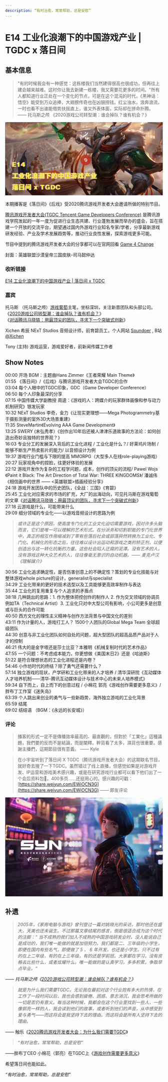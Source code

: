 ```yaml
---
description: “有时治愈，常常帮助，总是安慰”
---
```


# E14 工业化浪潮下的中国游戏产业 \| TGDC x 落日间

## 基本信息

> "有的时候我会有一种感觉：这栋楼我们当然建得很高也很成功，但再往上建会越来越难。这时你让我去新建一栋楼，我又需要花更多的时间。"所有人都知道行业正处在一个变化的节点，可是在这个混沌的时代，《黑神话：悟空》能受到万众追捧，大翅膀传奇也在凶狠捞钱。红尘浊水，浪奔浪流，一时也看不出谁能借势扶摇直上，谁又外表体面，实际却在拼命扑腾。  
>  —— 托马斯之颅 《2020游戏公司转型潮：谁会掉队？谁有机会？》

![](../../.gitbook/assets/e14.png)

本期播客是《落日间》《后戏》受2020腾讯游戏开发者大会邀请所做的特别节目。

[腾讯游戏开发者大会\(TGDC Tencent Game Developers Conference\)](https://gameinstitute.qq.com/tgdc/2020/?ADTAG=yxwm) 是腾讯游戏学院发起的一年一度为促进行业生态共建、行业蓬勃发展而举办的盛会，旨在搭建一个开放的交流平台，期望通过国内外游戏行业知名专家/学者，分享最新游戏研发经验、产业及学术发展趋势等，推动行业良性发展，探索游戏更多可能。

节目中提到的腾讯游戏开发者大会的分享都可以在官网回看 [Game 4 Change](https://gameinstitute.qq.com/tgdc/2020/)

封面：英雄联盟沙漠皇帝三国皮肤-司马懿仲达

### 收听链接

[E14 工业化浪潮下的中国游戏产业 \| 落日间 x TGDC](https://www.xiaoyuzhoufm.com/episode/5fd9fad0dee9c1e16ddea704?s=eyJ1IjogIjVlYmNkNzkwMjFhYzg1ODA0MTJiNzcxMCJ9)

### 嘉宾

托马斯 （托马斯之颅）[游戏葡萄](http://youxiputao.com/)主笔，坐标深圳，关注新晋团队和头部公司。  
《[2020游戏公司转型潮：谁会掉队？谁有机会？](https://mp.weixin.qq.com/s?__biz=MjM5OTc2ODUxMw==&mid=2649791643&idx=1&sn=e91b568ceabc3fade6f939ffe154e869&chksm=bf3244358845cd238a6b08a6a61efed28656bc5d0539e48b916341928f81626a12c7311368d5&mpshare=1&scene=1&srcid=1203xo3FYKg2zuM0COxZsHBz&sharer_sharetime=1607058846384&sharer_shareid=8e2873ed66791d114792734402de17f7&key=de6f95248d27ca5e044afd1debcf094dba5aa0d60103d28c021ab1207b7be2588241253295dc465de1fd0b735ae285c97f9cf5bc0e787d6ce27e301307f63ebeb2f4ed3da19dc49dff2e3563b25af3f7a8da2649eabd1a6c008c5b200403651263bcf48c7ab8ccfd338f8bff1c8b880ad0534b3c2f40388e67e373f679c4bc47&ascene=1&uin=MjI1MDgwODAwMA%3D%3D&devicetype=Windows+10+x64&version=6300002f&lang=zh_CN&exportkey=AaM4cElDcBUOwk1CP1%2FWHGc%3D&pass_ticket=n%2FF15u1nOZrSoRckScyWpCEK7gq%2FrENJlCK9b8E8X3Pfho9BYo6ykU4CFMrKmngU&wx_header=0)》  
《[对话腾讯马晓轶：用最顶尖的团队，寻求下一个突破式创新](https://mp.weixin.qq.com/s?__biz=MjM5OTc2ODUxMw==&mid=2649777940&idx=1&sn=904643d6b28ae2e41b71a74c9d1ae0d8&chksm=bf32bfba884536acf39683d161e64d3f006d7878bf4c13a949e0d724951cb89b67fc4a79fbfd&mpshare=1&scene=1&srcid=&sharer_sharetime=1593441941896&sharer_sh)》

Xichen 希辰 NExT Studios 音频设计师，前育碧员工，个人网站 [Soundoer](https://soundoer.com/) , B站 [@Xichen](https://space.bilibili.com/157914767)

Tony \(主持\) 游戏运营，游戏爱好者，前新闻传媒工作者

## Show Notes

00:00 开场 BGM：主题曲Hans Zimmer《王者荣耀 Main Theme》   
01:55 《落日间》/《后戏》与腾讯游戏开发者大会TGDC的合作   
03:04 每个人眼中的TGDC印象，GDC（Game Developer Conference）   
06:50 每个人印象最深的分享   
07:15 中国传媒大学副教授 周逵：《游戏的人：跨媒介的玩家群体画像和参与动力机制研究》银发玩家   
10:32 NExT Studios 李奇，金力《让现实更理想——Mega Photogrammetry基于摄影测量的室外3D大场景重建》   
11:35 SteveMartin《Evolving AAA Game Development》   
13:25 SWERY \(末弘秀孝）《创作出10年后还被人津津乐道故事的方法论：如何创造出奇妙且独特的世界观？》   
16:03 专业分工的发展深入背后的工业化进程 / 工业化是什么？/ 好莱坞片场制 / 能够不断生产热卖影片的能力/ 以音频设计为例   
19:37 游戏行业门槛与下限的提高 MMORPG（大型多人在线role-playing游戏）   
20:27 玩家视角中的捏脸，往更好体验的发展   
22:12 游戏开发作为复杂的工程学问题，成本，创作的顶尖的流程/ Pawel Wojs《Paint it Black: The Art Direction of Total War: THREE KINGDOMS》/ 潘诚伟《相信画中的世界 —— &lt;英雄联盟&gt;插画经验分享》   
24:18 游戏开发团队中的历史团队，《全战：三国》《育碧》   
25:45 工业化对应需求的市场的扩充，大厂的出海动向，可见托马斯在游戏葡萄的文章《[对话腾讯马晓轶：用最顶尖的团队，寻求下一个突破式创新](https://mp.weixin.qq.com/s?__biz=MjM5OTc2ODUxMw==&mid=2649777940&idx=1&sn=904643d6b28ae2e41b71a74c9d1ae0d8&chksm=bf32bfba884536acf39683d161e64d3f006d7878bf4c13a949e0d724951cb89b67fc4a79fbfd&mpshare=1&scene=1&srcid=&sharer_sharetime=1593441941896&sharer_sh)》   
27:18 云游戏是什么，可能带来什么   
29:09 细分领域的专业化——以游戏音频设计的思路为例

> _或许正是这个原因，使高度专门化的工业文化迫切需要游戏，因对许多头脑而言，它们是唯一可以理解的艺术形式。在分派务和切割职能的专门化世界中，真正的相互作用缩减到了零有些落后社会或部落猝然转换为工业化、专门化、机械化的形态之后，往往难以设计出运动和游戏之类的矫正剂，以便创造出与这一转化抗衡的力量。这些社会陷人迂腐的泥潭。没有艺术的人，没有游戏这种大众艺术的人，往往像毫无意识的自动机器。—— 麦克卢汉《理解媒介》_

30:56 工业化追求确定性，是否伤害创意上的不确定性？策划的专业化技能与对整体游戏whole picture的设计，generalist与specialist   
34:29 工业化带来的更好的技术选型以及工具能够更高效率制作与表达  
35:44 工业化的复用重复与个人追求的矛盾点   
38:18 几种跳出的思路：1. 作为整体把控创作的制作人 2. 作为交叉领域的协调员例如TA（Technical Artist）3. 工业化只对中大型公司有影响，小公司更多是创意或与巨头的合作可能   
40:50 西方文化的理性主义精神与创作方法背景与中国文化的差别   
43:11 作为计量的人，游戏打工人？ 1500个人团队的Global Mega Team 全球超级团队   
44:30 创意与非工业化团队如何自处的问题，超大型团队的超高品质产品对于人才的控制  
46:21 伟大的是金字塔还是莎士比亚？本雅明《机械复制时代的艺术作品》   
47:55 一个问题：不考虑成本能力，你更想做《美国末日2》还是《哈迪斯》   
51:22 是符合理想状态的工业化进程还是内卷？   
54:46 小作坊时代的终结？除了勇气还需要什么？   
57:14 独立游戏的现状，产学研和工业化带来的人才培养 / 清华深研院《互动媒体人才培养机制——清华-腾讯互动媒体设计与技术中心的未来人培养模式》   
59:34 自下而上，自上而下的创意过程 / 小棉花 郭亮《游戏创作需要更多意义》/ 胖布丁工作室《迷失岛》   
63:39 个人跳出来创业的勇气与一些新趋势，海外独立游戏的工业化背景   
65:59 结尾   
69:02 结结语 （BGM：《永远的长安城》）

### 评论

> 播客的形式一定‎不是傳播‎效率最高的、最直觀的，但對於‎「工業化」這種議題，我們‎要的反而不是結論‎，而是‎闡釋‎。幹貨看了太多，濕貨也很重要。感謝主播們，這期節目很有意義。 —— Kyle

> 在小宇宙听到了落日间 X TGDC（腾讯游戏开发者大会）的这期联名节目，就好奇去搜了一下TGDC。虽然错过了线上直播，但感觉如果是对游戏开发、IP运营和游戏美术感兴趣，或是在研究游戏行业都可以看下他们出了一个会后资料包👀。400多页......还挺用心的。感兴趣的可戳：[https://share.weiyun.com/EWiOCN3G](https://share.weiyun.com/EWiOCN3G) —— 即友评论

![&#x5149;&#x5B50;&#x5DE5;&#x4F5C;&#x5BA4;&#x516C;&#x5E03;&#x7684;&#x6280;&#x672F;Demo&#xFF1A;&#x4EE3;&#x53F7;Sync](../../.gitbook/assets/syn.jpeg)

## 补遗

> _2005年，《家用电脑与游戏》曾刊登过一篇对姚晓光的采访，那时他还在盛大，天美也还未诞生。不过那篇文章结尾的感言，倒是很适合成为这个时代的注脚：“ 当不成熟的我们加入不成熟的中国游戏研发业时，没人能说自己是成功的，我们唯一能做的就是加倍努力。我们都是二、三年级的小学生，即便在国内有些名气，即便做了 5 、 6 年开发，也还是小学生。只不过有的在上二年级，有的在上三年级，有的还是学前班。大家都在学习，没有资格去比些什么，或者炫耀什么。唯一能做的是认真学习，多多积累，争取早点毕业。“_

_—— 托马斯之颅《_[_2020游戏公司转型潮：谁会掉队？谁有机会？_](https://mp.weixin.qq.com/s?__biz=MjM5OTc2ODUxMw==&mid=2649791643&idx=1&sn=e91b568ceabc3fade6f939ffe154e869&chksm=bf3244358845cd238a6b08a6a61efed28656bc5d0539e48b916341928f81626a12c7311368d5&mpshare=1&scene=1&srcid=1203xo3FYKg2zuM0COxZsHBz&sharer_sharetime=1607058846384&sharer_shareid=8e2873ed66791d114792734402de17f7&key=de6f95248d27ca5e044afd1debcf094dba5aa0d60103d28c021ab1207b7be2588241253295dc465de1fd0b735ae285c97f9cf5bc0e787d6ce27e301307f63ebeb2f4ed3da19dc49dff2e3563b25af3f7a8da2649eabd1a6c008c5b200403651263bcf48c7ab8ccfd338f8bff1c8b880ad0534b3c2f40388e67e373f679c4bc47&ascene=1&uin=MjI1MDgwODAwMA%3D%3D&devicetype=Windows+10+x64&version=6300002f&lang=zh_CN&exportkey=AaM4cElDcBUOwk1CP1%2FWHGc%3D&pass_ticket=n%2FF15u1nOZrSoRckScyWpCEK7gq%2FrENJlCK9b8E8X3Pfho9BYo6ykU4CFMrKmngU&wx_header=0)_》_

> _就是为什么我们需要TGDC。无论我在最初对这个行业抱有多大的热情，在工作了一段时间以后，我也会感到疲倦、困惑、意志消沉，我会思考所做的一切是否仍有意义。每当这种时候，我都会在这个行业里找到一些人，一些像郭亮一样的人，我会读到他们的故事，或者听到他们的声音，从中感受到爱与勇气——而这将会是我坚持下去的理由。而这将会是所有人坚持下去的理由。_

—— 触乐《[2020腾讯游戏开发者大会：为什么我们需要TGDC](https://mp.weixin.qq.com/s/rb95mhR0jSBfIBhww5674w)》

> _“有时治愈，常常帮助，总是安慰”_

——胖布丁CEO 小棉花（郭亮）在TGDC上《[游戏创作需要更多意义](https://mp.weixin.qq.com/s/9lwNZdMxcraTSYEi8sX8Mw)》



希望落日间也能如此。

_“有时治愈，常常帮助，总是安慰”_



